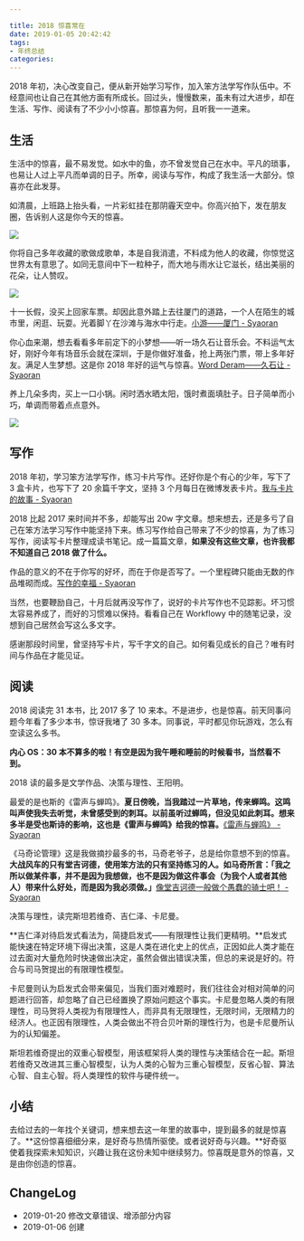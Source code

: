 ```yaml
---

title: 2018 惊喜常在
date: 2019-01-05 20:42:42
tags:
- 年终总结
categories:
---
```

2018 年初，决心改变自己，便从新开始学习写作，加入笨方法学写作队伍中。不经意间也让自己在其他方面有所成长。回过头，慢慢数来，虽未有过大进步，却在生活、写作、阅读有了不少小小惊喜。那惊喜为何，且听我一一道来。

<!--more-->

## 生活

生活中的惊喜，最不易发觉。如水中的鱼，亦不曾发觉自己在水中。平凡的琐事，也易让人过上平凡而单调的日子。所幸，阅读与写作，构成了我生活一大部分。惊喜亦在此发芽。

如清晨，上班路上抬头看，一片彩虹挂在那阴霾天空中。你高兴拍下，发在朋友圈，告诉别人这是你今天的惊喜。

![](https://blgo-1258469251.image.myqcloud.com/surprise01.png?imageMogr2/strip/thumbnail/!35p)

你将自己多年收藏的歌做成歌单，本是自我消遣，不料成为他人的收藏，你惊觉这世界太有意思了。如同无意间中下一粒种子，而大地与雨水让它滋长，结出美丽的花朵，让人赞叹。

![](https://blgo-1258469251.image.myqcloud.com/surprise02.png?imageMogr2/strip/thumbnail/!35p)

十一长假，没买上回家车票。却因此意外踏上去往厦门的道路，一个人在陌生的城市里，闲逛、玩耍。光着脚丫在沙滩与海水中行走。[小游——厦门 - Syaoran](https://blog.syaoran.me/blog/2018/10/14/TravelForXiamen)

你心血来潮，想去看看多年前定下的小梦想——听一场久石让音乐会。不料运气太好，刚好今年有场音乐会就在深圳，于是你做好准备，抢上两张门票，带上多年好友。满足人生梦想。这是你 2018 年好的运气与惊喜。[Word Deram——久石让 - Syaoran](https://blog.syaoran.me/blog/2018/09/15/JoeHisaishi)

养上几朵多肉，买上一口小锅。闲时洒水晒太阳，饿时煮面填肚子。日子简单而小巧，单调而带着点点意外。

![](https://blgo-1258469251.image.myqcloud.com/surprise03.png?imageMogr2/strip/thumbnail/!35p)


## 写作

2018 年初，学习笨方法学写作，练习卡片写作。还好你是个有心的少年，写下了 3 盒卡片，也写下了 20 余篇千字文，坚持 3 个月每日在微博发表卡片。[我与卡片的故事 - Syaoran](https://blog.syaoran.me/blog/2018/06/10/CardAadMe)

2018 比起 2017 来时间并不多，却能写出 20w 字文章。想来想去，还是多亏了自己在笨方法学习写作中能坚持下来。练习写作给自己带来了不少的惊喜，为了练习写作，阅读写卡片整理成读书笔记。成一篇篇文章，**如果没有这些文章，也许我都不知道自己 2018 做了什么。**

作品的意义的不在于你写的好坏，而在于你是否写了。一个里程碑只能由无数的作品堆砌而成。[写作的幸福 - Syaoran](https://blog.syaoran.me/blog/2018/06/18/writingFun)

当然，也要鞭励自己，十月后就再没写作了，说好的卡片写作也不见踪影。坏习惯太容易养成了，而好的习惯难以保持。看看自己在 Workflowy 中的随笔记录，没想到自己居然会写这么多文字。

感谢那段时间里，曾坚持写卡片，写千字文的自己。如何看见成长的自己？唯有时间与作品在才能见证。

## 阅读

2018 阅读完 31 本书，比 2017 多了 10 来本。不是进步，也是惊喜。前天同事问题今年看了多少本书，惊讶我堵了 30 多本。同事说，平时都见你玩游戏，怎么有空读这么多书。

**内心 OS：30 本不算多的啦！有空是因为我午睡和睡前的时候看书，当然看不到。**

2018 读的最多是文学作品、决策与理性、王阳明。

最爱的是也斯的《雷声与蝉鸣》。**夏日傍晚，当我踏过一片草地，传来蝉鸣。这鸣叫声使我失去听觉，未曾感受到的刺耳。以前虽听过蝉鸣，但没见如此刺耳。想来多半是受也斯诗的影响，这也是《雷声与蝉鸣》给我的惊喜。**[《雷声与蝉鸣》 - Syaoran](https://blog.syaoran.me/blog/2018/08/18/ThunderAndCicada)

《马奇论管理》这是我做摘抄最多的书，马奇老爷子，总是给你意想不到的惊喜。**大战风车的只有堂吉诃德，使用笨方法的只有坚持练习的人。如马奇所言：「我之所以做某件事，并不是因为我想做，也不是因为做这件事会（为我个人或者其他人）带来什么好处，而是因为我必须做。」**[像堂吉诃德一般做个愚蠢的骑士吧！ - Syaoran](https://blog.syaoran.me/blog/2018/06/15/DonQuixote)

决策与理性，读完斯坦若维奇、吉仁泽、卡尼曼。

**吉仁泽对待启发式看法为，简捷启发式——有限理性让我们更精明。**启发式能快速在特定环境下得出决策，这是人类在进化史上的优点，正因如此人类才能在过去面对大量危险时快速做出决定，虽然会做出错误决策，但总的来说是好的。符合与司马贺提出的有限理性模型。

卡尼曼则认为启发式会带来偏见，当我们面对难题时，我们往往会对相对简单的问题进行回答，却忽略了自己已经置换了原始问题这个事实。卡尼曼忽略人类的有限理性，司马贺将人类视为有限理性人，而非具有无限理性，无限时间，无限精力的经济人。也正因有限理性，人类会做出不符合贝叶斯的理性行为，也是卡尼曼所认为的认知偏差。

斯坦若维奇提出的双重心智模型，用该框架将人类的理性与决策结合在一起。斯坦若维奇又改进其三重心智模型，认为人类的心智为三重心智模型，反省心智、算法心智、自主心智。将人类理性的软件与硬件统一。

## 小结

去给过去的一年找个关键词，想来想去这一年里的故事中，提到最多的就是惊喜了。**这份惊喜细细分来，是好奇与热情所驱使。或者说好奇与兴趣。**好奇驱使着我探索未知知识，兴趣让我在这份未知中继续努力。惊喜既是意外的惊喜，又是由你创造的惊喜。

## ChangeLog

- 2019-01-20 修改文章错误、增添部分内容
- 2019-01-06 创建